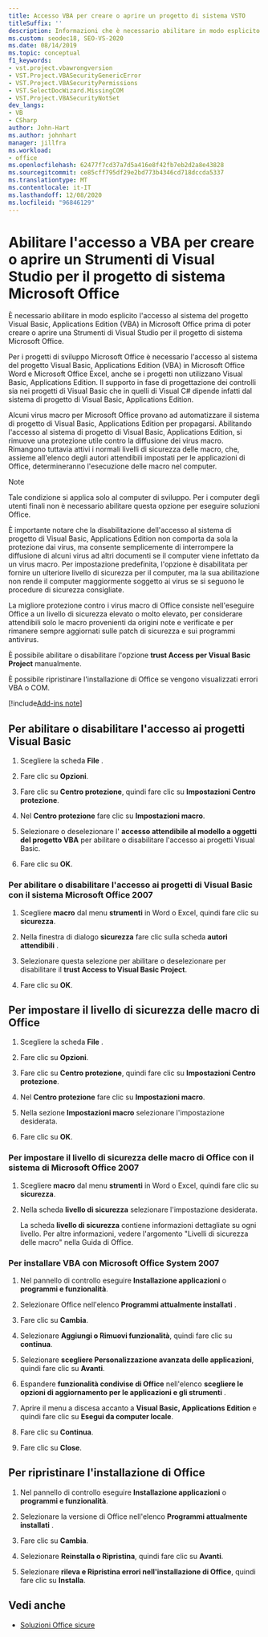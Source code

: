 ```yaml
---
title: Accesso VBA per creare o aprire un progetto di sistema VSTO
titleSuffix: ''
description: Informazioni che è necessario abilitare in modo esplicito l'accesso al sistema di progetto di Office VBA prima di poter creare o aprire un progetto di Strumenti di Visual Studio per Office System.
ms.custom: seodec18, SEO-VS-2020
ms.date: 08/14/2019
ms.topic: conceptual
f1_keywords:
- vst.project.vbawrongversion
- VST.Project.VBASecurityGenericError
- VST.Project.VBASecurityPermissions
- VST.SelectDocWizard.MissingCOM
- VST.Project.VBASecurityNotSet
dev_langs:
- VB
- CSharp
author: John-Hart
ms.author: johnhart
manager: jillfra
ms.workload:
- office
ms.openlocfilehash: 62477f7cd37a7d5a416e8f42fb7eb2d2a8e43828
ms.sourcegitcommit: ce85cff795df29e2bd773b4346cd718dccda5337
ms.translationtype: MT
ms.contentlocale: it-IT
ms.lasthandoff: 12/08/2020
ms.locfileid: "96846129"
---
```

# <a name="enable-access-to-vba-to-create-or-open-a-visual-studio-tools-for-the-microsoft-office-system-project"></a>Abilitare l'accesso a VBA per creare o aprire un Strumenti di Visual Studio per il progetto di sistema Microsoft Office

È necessario abilitare in modo esplicito l'accesso al sistema del progetto Visual Basic, Applications Edition (VBA) in Microsoft Office prima di poter creare o aprire una Strumenti di Visual Studio per il progetto di sistema Microsoft Office.

 Per i progetti di sviluppo Microsoft Office è necessario l'accesso al sistema del progetto Visual Basic, Applications Edition (VBA) in Microsoft Office Word e Microsoft Office Excel, anche se i progetti non utilizzano Visual Basic, Applications Edition. Il supporto in fase di progettazione dei controlli sia nei progetti di Visual Basic che in quelli di Visual C# dipende infatti dal sistema di progetto di Visual Basic, Applications Edition.

 Alcuni virus macro per Microsoft Office provano ad automatizzare il sistema di progetto di Visual Basic, Applications Edition per propagarsi. Abilitando l'accesso al sistema di progetto di Visual Basic, Applications Edition, si rimuove una protezione utile contro la diffusione dei virus macro. Rimangono tuttavia attivi i normali livelli di sicurezza delle macro, che, assieme all'elenco degli autori attendibili impostati per le applicazioni di Office, determineranno l'esecuzione delle macro nel computer.

> [!NOTE]
> Tale condizione si applica solo al computer di sviluppo. Per i computer degli utenti finali non è necessario abilitare questa opzione per eseguire soluzioni Office.

 È importante notare che la disabilitazione dell'accesso al sistema di progetto di Visual Basic, Applications Edition non comporta da sola la protezione dai virus, ma consente semplicemente di interrompere la diffusione di alcuni virus ad altri documenti se il computer viene infettato da un virus macro. Per impostazione predefinita, l'opzione è disabilitata per fornire un ulteriore livello di sicurezza per il computer, ma la sua abilitazione non rende il computer maggiormente soggetto ai virus se si seguono le procedure di sicurezza consigliate.

 La migliore protezione contro i virus macro di Office consiste nell'eseguire Office a un livello di sicurezza elevato o molto elevato, per considerare attendibili solo le macro provenienti da origini note e verificate e per rimanere sempre aggiornati sulle patch di sicurezza e sui programmi antivirus.

 È possibile abilitare o disabilitare l'opzione **trust Access per Visual Basic Project** manualmente.

 È possibile ripristinare l'installazione di Office se vengono visualizzati errori VBA o COM.

[!include[Add-ins note](includes/addinsnote.md)]

## <a name="to-enable-or-disable-access-to-visual-basic-projects"></a>Per abilitare o disabilitare l'accesso ai progetti Visual Basic

1. Scegliere la scheda **File** .

2. Fare clic su **Opzioni**.

3. Fare clic su **Centro protezione**, quindi fare clic su **Impostazioni Centro protezione**.

4. Nel **Centro protezione** fare clic su **Impostazioni macro**.

5. Selezionare o deselezionare l' **accesso attendibile al modello a oggetti del progetto VBA** per abilitare o disabilitare l'accesso ai progetti Visual Basic.

6. Fare clic su **OK**.

### <a name="to-enable-or-disable-access-to-visual-basic-projects-with-the-2007-microsoft-office-system"></a>Per abilitare o disabilitare l'accesso ai progetti di Visual Basic con il sistema Microsoft Office 2007

1. Scegliere **macro** dal menu **strumenti** in Word o Excel, quindi fare clic su **sicurezza**.

2. Nella finestra di dialogo **sicurezza** fare clic sulla scheda **autori attendibili** .

3. Selezionare questa selezione per abilitare o deselezionare per disabilitare il **trust Access to Visual Basic Project**.

4. Fare clic su **OK**.

## <a name="to-set-your-office-macro-security-level"></a>Per impostare il livello di sicurezza delle macro di Office

1. Scegliere la scheda **File** .

2. Fare clic su **Opzioni**.

3. Fare clic su **Centro protezione**, quindi fare clic su **Impostazioni Centro protezione**.

4. Nel **Centro protezione** fare clic su **Impostazioni macro**.

5. Nella sezione **Impostazioni macro** selezionare l'impostazione desiderata.

6. Fare clic su **OK**.

### <a name="to-set-your-office-macro-security-level-with-the-2007-microsoft-office-system"></a>Per impostare il livello di sicurezza delle macro di Office con il sistema di Microsoft Office 2007

1. Scegliere **macro** dal menu **strumenti** in Word o Excel, quindi fare clic su **sicurezza**.

2. Nella scheda **livello di sicurezza** selezionare l'impostazione desiderata.

    La scheda **livello di sicurezza** contiene informazioni dettagliate su ogni livello. Per altre informazioni, vedere l'argomento "Livelli di sicurezza delle macro" nella Guida di Office.

### <a name="to-install-vba-with-the-2007-microsoft-office-system"></a>Per installare VBA con Microsoft Office System 2007

1. Nel pannello di controllo eseguire **Installazione applicazioni** o **programmi e funzionalità**.

2. Selezionare Office nell'elenco **Programmi attualmente installati** .

3. Fare clic su **Cambia**.

4. Selezionare **Aggiungi o Rimuovi funzionalità**, quindi fare clic su **continua**.

5. Selezionare **scegliere Personalizzazione avanzata delle applicazioni**, quindi fare clic su **Avanti**.

6. Espandere **funzionalità condivise di Office** nell'elenco **scegliere le opzioni di aggiornamento per le applicazioni e gli strumenti** .

7. Aprire il menu a discesa accanto a **Visual Basic, Applications Edition** e quindi fare clic su **Esegui da computer locale**.

8. Fare clic su **Continua**.

9. Fare clic su **Close**.

## <a name="to-repair-your-installation-of-office"></a>Per ripristinare l'installazione di Office

1. Nel pannello di controllo eseguire **Installazione applicazioni** o **programmi e funzionalità**.

2. Selezionare la versione di Office nell'elenco **Programmi attualmente installati** .

3. Fare clic su **Cambia**.

4. Selezionare **Reinstalla o Ripristina**, quindi fare clic su **Avanti**.

5. Selezionare **rileva e Ripristina errori nell'installazione di Office**, quindi fare clic su **Installa**.

## <a name="see-also"></a>Vedi anche
- [Soluzioni Office sicure](../vsto/securing-office-solutions.md)
